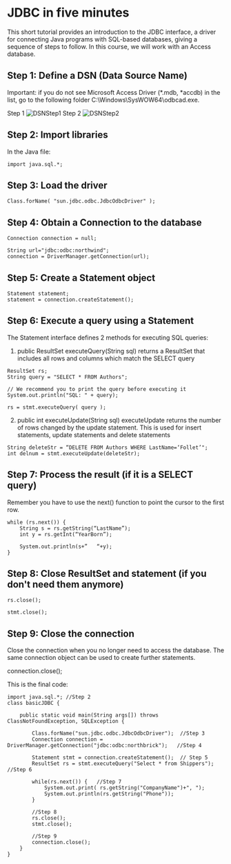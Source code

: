 # JDBC in five minutes

This short tutorial provides an introduction to the JDBC interface, a driver for connecting Java programs with SQL-based databases, giving a sequence of steps to follow.
In this course, we will work with an Access database. 



## Step 1: Define a DSN (Data Source Name)

Important: if you do not see Microsoft Access Driver (*.mdb, *accdb) in the list, go to the following folder C:\Windows\SysWOW64\odbcad.exe.


Step 1
![DSNStep1](https://josuneha.github.io/JDBC/images/DNSStep1.png)
Step 2
![DSNStep2](https://josuneha.github.io/JDBC/images/DNSStep2.png)



## Step 2: Import libraries 
In the Java file:
```
import java.sql.*;
```

## Step 3: Load the driver

```
Class.forName( "sun.jdbc.odbc.JdbcOdbcDriver" );
```

## Step 4: Obtain a Connection to the database
```
Connection connection = null;

String url="jdbc:odbc:northwind";	         
connection = DriverManager.getConnection(url); 
```

## Step 5: Create a Statement object
```
Statement statement;
statement = connection.createStatement();
```

## Step 6: Execute a query using a Statement

The Statement interface defines 2 methods for executing SQL queries:

1) public ResultSet executeQuery(String sql)
 returns a ResultSet that includes all rows and columns which match the SELECT query
 
 ```
ResultSet rs;
String query = "SELECT * FROM Authors";

// We recommend you to print the query before executing it
System.out.println("SQL: " + query);

rs = stmt.executeQuery( query );

```
 
2) public int executeUpdate(String sql)
executeUpdate returns the number of rows changed by the update statement. This is used for insert statements, update statements and delete statements

```
String deleteStr = “DELETE FROM Authors WHERE LastName=‘Follet’";
int delnum = stmt.executeUpdate(deleteStr);
```



## Step 7: Process the result (if it is a SELECT query)

Remember you have to use the next() function to point the cursor to the first row.

```
while (rs.next()) {
    String s = rs.getString(“LastName”);
    int y = rs.getInt(“YearBorn”);
    
    System.out.println(s+”   “+y);
} 
```
## Step 8: Close ResultSet and statement (if you don't need them anymore)

```
rs.close();

stmt.close();
```
## Step 9: Close the connection

Close the connection when you no longer need to access the database. The same connection object can be used to create further statements.

connection.close();



This is the final code: 
```
import java.sql.*; //Step 2
class basicJDBC {

    public static void main(String args[]) throws ClassNotFoundException, SQLException {

        Class.forName("sun.jdbc.odbc.JdbcOdbcDriver");  //Step 3
        Connection connection = DriverManager.getConnection("jdbc:odbc:northbrick");   //Step 4
        
        Statement stmt = connection.createStatement();  // Step 5
        ResultSet rs = stmt.executeQuery("Select * from Shippers");   //Step 6
        
        while(rs.next()) {   //Step 7
            System.out.print( rs.getString("CompanyName")+", ");
            System.out.println(rs.getString("Phone"));
        }
        
        //Step 8
        rs.close();
        stmt.close();
        
        //Step 9
        connection.close();
    }
}
````

